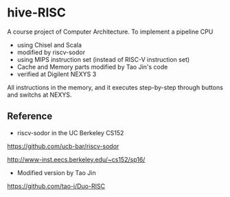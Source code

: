 # hive-RISC

A course project of Computer Architecture. To implement a pipeline CPU 
- using Chisel and Scala
- modified by riscv-sodor
- using MIPS instruction set (instead of RISC-V instruction set)
- Cache and Memory parts modified by Tao Jin's code
- verified at Digilent NEXYS 3

All instructions in the memory, and it executes step-by-step through buttons and switchs at NEXYS. 

## Reference
- riscv-sodor in the UC Berkeley CS152

https://github.com/ucb-bar/riscv-sodor

http://www-inst.eecs.berkeley.edu/~cs152/sp16/

- Modified version by Tao Jin

https://github.com/tao-j/Duo-RISC
